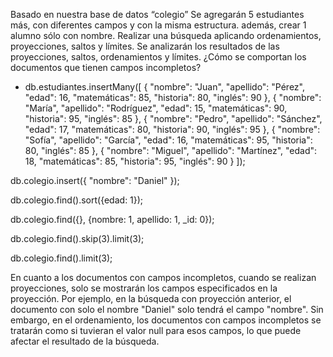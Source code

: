 Basado en nuestra base de datos “colegio”
Se agregarán 5 estudiantes más, con diferentes campos y con la misma estructura. además, crear 1 alumno sólo con nombre.
Realizar una búsqueda aplicando ordenamientos, proyecciones, saltos y límites.
Se analizarán los resultados de las proyecciones, saltos, ordenamientos y límites. ¿Cómo se comportan los documentos que tienen campos incompletos?

- db.estudiantes.insertMany([
  {
    "nombre": "Juan",
    "apellido": "Pérez",
    "edad": 16,
    "matemáticas": 85,
    "historia": 80,
    "inglés": 90
  },
  {
    "nombre": "María",
    "apellido": "Rodríguez",
    "edad": 15,
    "matemáticas": 90,
    "historia": 95,
    "inglés": 85
  },
  {
    "nombre": "Pedro",
    "apellido": "Sánchez",
    "edad": 17,
    "matemáticas": 80,
    "historia": 90,
    "inglés": 95
  },
  {
    "nombre": "Sofía",
    "apellido": "García",
    "edad": 16,
    "matemáticas": 95,
    "historia": 80,
    "inglés": 85
  },
  {
    "nombre": "Miguel",
    "apellido": "Martínez",
    "edad": 18,
    "matemáticas": 85,
    "historia": 95,
    "inglés": 90
  }
]);

db.colegio.insert({
  "nombre": "Daniel"
});


<!-- // Búsqueda con ordenamiento -->
db.colegio.find().sort({edad: 1});

<!-- // Búsqueda con proyección -->
db.colegio.find({}, {nombre: 1, apellido: 1, _id: 0});

<!-- // Búsqueda con saltos -->
db.colegio.find().skip(3).limit(3);

<!-- // Búsqueda con límites -->
db.colegio.find().limit(3);

En cuanto a los documentos con campos incompletos, cuando se realizan proyecciones, solo se mostrarán los campos especificados en la proyección. Por ejemplo, en la búsqueda con proyección anterior, el documento con solo el nombre "Daniel" solo tendrá el campo "nombre". Sin embargo, en el ordenamiento, los documentos con campos incompletos se tratarán como si tuvieran el valor null para esos campos, lo que puede afectar el resultado de la búsqueda.